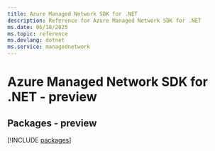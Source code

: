```yaml
---
title: Azure Managed Network SDK for .NET
description: Reference for Azure Managed Network SDK for .NET
ms.date: 06/18/2025
ms.topic: reference
ms.devlang: dotnet
ms.service: managednetwork
---
```

# Azure Managed Network SDK for .NET - preview
## Packages - preview
[!INCLUDE [packages](managed-network-index.md)]